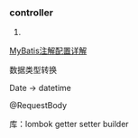 ### controller

1. 

[MyBatis注解配置详解](https://blog.didispace.com/mybatisinfo/)

数据类型转换

Date -> datetime

@RequestBody

库：lombok getter setter builder